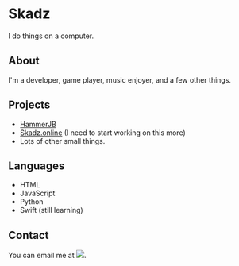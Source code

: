 # Skadz

I do things on a computer.

## About

I'm a developer, game player, music enjoyer, and a few other things.

## Projects

- [HammerJB](https://github.com/HammerJB)
- [Skadz.online](https://skadz.online) (I need to start working on this more)
- Lots of other small things.

## Languages

- HTML
- JavaScript
- Python
- Swift (still learning)

## Contact

You can email me at <img src="https://skadz.online/email.png">.
